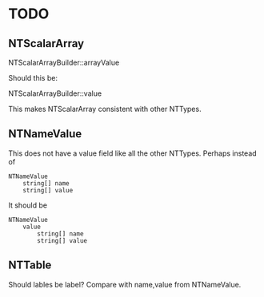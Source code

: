 TODO
===========

NTScalarArray
------------

NTScalarArrayBuilder::arrayValue

Should this be:

NTScalarArrayBuilder::value

This makes NTScalarArray consistent with other NTTypes.


NTNameValue
------------

This does not have a value field like all the other NTTypes.
Perhaps instead of

    NTNameValue
        string[] name
        string[] value

It should be
        
    NTNameValue
        value
            string[] name
            string[] value

NTTable
----------

Should lables be label?
Compare with name,value from NTNameValue.
